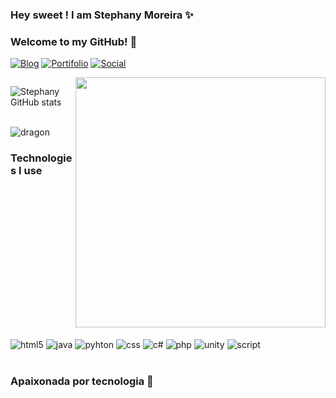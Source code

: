 ### Hey sweet ! I am Stephany Moreira ✨
### Welcome to my GitHub! 🤩

[![Blog](https://img.shields.io/badge/LinkedIn-0077B5?style=for-the-badge&logo=linkedin&logoColor=white)](https://www.linkedin.com/in/stephany-moreira-14a7251ba/)
[![Portifolio](https://img.shields.io/badge/website-000000?style=for-the-badge&logo=About.me&logoColor=white)]()
[![Social](https://img.shields.io/badge/Instagram-E4405F?style=for-the-badge&logo=instagram&logoColor=white)](https://www.instagram.com/sthe_dreams/)

<img align="right" src="https://c.tenor.com/mCnYpxDDsD0AAAAC/get-over-here.gif" width="400">

<div style="display: flex">
 
![Stephany GitHub stats](https://github-readme-stats.vercel.app/api?username=MoreiraSte&show_icons=true&theme=dracula)
</div>

<div style= "display: inline-block"><br/>
    <img align="center" alt="dragon" src="https://giffiles.alphacoders.com/247/24723.gif">
</div>

### Technologies I use

<div style="display: inline-block"><br/>
    <img align="center" alt="html5" src="https://img.shields.io/badge/HTML5-E34F26?style=for-the-badge&logo=html5&logoColor=white">
    <img align="center" alt="java" src="https://img.shields.io/badge/Java-ED8B00?style=for-the-badge&logo=java&logoColor=white">
    <img align="center" alt="pyhton" src="https://img.shields.io/badge/Python-14354C?style=for-the-badge&logo=python&logoColor=white">
    <img align="center" alt="css" src="https://img.shields.io/badge/CSS3-1572B6?style=for-the-badge&logo=css3&logoColor=white">
    <img align="center" alt="c#" src="https://img.shields.io/badge/C%23-239120?style=for-the-badge&logo=c-sharp&logoColor=white">
    <img align="center" alt="php" src="https://img.shields.io/badge/PHP-777BB4?style=for-the-badge&logo=php&logoColor=white">
     <img align="center" alt="unity" src="https://img.shields.io/badge/Unity-100000?style=for-the-badge&logo=unity&logoColor=white">    
      <img align="center" alt="script" src="https://img.shields.io/badge/JavaScript-323330?style=for-the-badge&logo=javascript&logoColor=F7DF1E">   
</div> <br/>

<br/>

### Apaixonada por tecnologia 🥰
